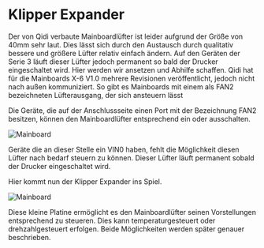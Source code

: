 # **Klipper Expander**

Der von Qidi verbaute Mainboardlüfter ist leider aufgrund der Größe von 40mm sehr laut. Dies lässt sich durch den Austausch durch qualitativ bessere und größere Lüfter relativ einfach ändern.
Auf den Geräten der Serie 3 läuft dieser Lüfter jedoch permanent so bald der Drucker eingeschaltet wird.
Hier werden wir ansetzen und Abhilfe schaffen. Qidi hat für die Mainboards X-6 V1.0 mehrere Revisionen veröffentlicht, jedoch nicht nach außen kommuniziert.
So gibt es Mainboards mit einem als FAN2 bezeichneten Lüfterausgang, der sich ansteuern lässt

Die Geräte, die auf der Anschlussseite einen Port mit der Bezeichnung FAN2 besitzen, können den Mainboardlüfter entsprechend ein oder ausschalten.

![Mainboard](/../klipper_expander/images/mainboard_steuerbar.jpeg)

Geräte die an dieser Stelle ein VIN0 haben, fehlt die Möglichkeit diesen Lüfter nach bedarf steuern zu können. Dieser Lüfter läuft permanent sobald der Drucker eingeschaltet wird.

Hier kommt nun der Klipper Expander ins Spiel. 

![Mainboard](/../klipper_expander/images/Klipper_Expander.png)

Diese kleine Platine ermöglicht es den Mainboardlüfter seinen Vorstellungen entsprechend zu steueren. 
Dies kann temperaturgesteuert oder drehzahlgesteuert  erfolgen. Beide Möglichkeiten werden später genauer beschrieben.

